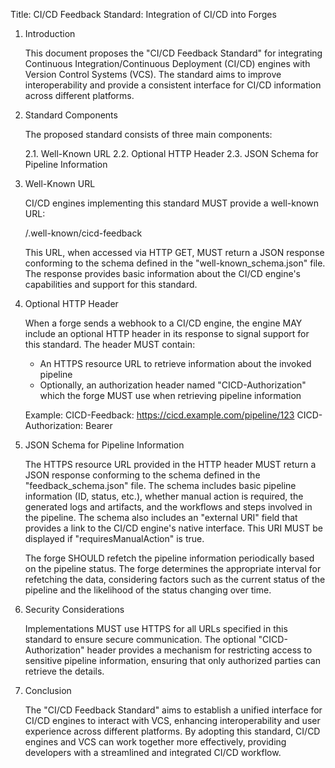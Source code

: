 Title: CI/CD Feedback Standard: Integration of CI/CD into Forges

1. Introduction

   This document proposes the "CI/CD Feedback Standard" for integrating
   Continuous Integration/Continuous Deployment (CI/CD) engines with
   Version Control Systems (VCS). The standard aims to improve
   interoperability and provide a consistent interface for CI/CD
   information across different platforms.

2. Standard Components

   The proposed standard consists of three main components:

   2.1. Well-Known URL
   2.2. Optional HTTP Header
   2.3. JSON Schema for Pipeline Information

3. Well-Known URL

   CI/CD engines implementing this standard MUST provide a well-known URL:

     /.well-known/cicd-feedback

   This URL, when accessed via HTTP GET, MUST return a JSON response
   conforming to the schema defined in the "well-known_schema.json"
   file. The response provides basic information about the CI/CD engine's
   capabilities and support for this standard.

4. Optional HTTP Header

   When a forge sends a webhook to a CI/CD engine, the engine MAY include
   an optional HTTP header in its response to signal support for this
   standard. The header MUST contain:

   - An HTTPS resource URL to retrieve information about the invoked pipeline
   - Optionally, an authorization header named "CICD-Authorization" which
     the forge MUST use when retrieving pipeline information

   Example:
     CICD-Feedback: https://cicd.example.com/pipeline/123
     CICD-Authorization: Bearer <token>

5. JSON Schema for Pipeline Information

   The HTTPS resource URL provided in the HTTP header MUST return a JSON
   response conforming to the schema defined in the "feedback_schema.json"
   file. The schema includes basic pipeline information (ID, status, etc.),
   whether manual action is required, the generated logs and artifacts,
   and the workflows and steps involved in the pipeline.
   The schema also includes an "external URI" field that provides a link
   to the CI/CD engine's native interface. This URI MUST be displayed if
   "requiresManualAction" is true.

   The forge SHOULD refetch the pipeline information periodically based on
   the pipeline status. The forge determines the appropriate interval for
   refetching the data, considering factors such as the current status of
   the pipeline and the likelihood of the status changing over time.

6. Security Considerations

   Implementations MUST use HTTPS for all URLs specified in this standard
   to ensure secure communication. The optional "CICD-Authorization" header
   provides a mechanism for restricting access to sensitive pipeline
   information, ensuring that only authorized parties can retrieve the details.

7. Conclusion

   The "CI/CD Feedback Standard" aims to establish a unified interface
   for CI/CD engines to interact with VCS, enhancing interoperability and
   user experience across different platforms. By adopting this standard,
   CI/CD engines and VCS can work together more effectively, providing
   developers with a streamlined and integrated CI/CD workflow.
